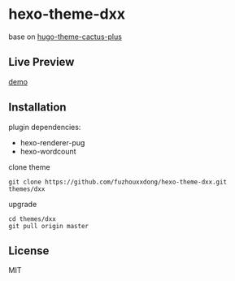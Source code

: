 # hexo-theme-dxx

base on [hugo-theme-cactus-plus](https://github.com/nodejh/hugo-theme-cactus-plus)

## Live Preview

[demo](https://fuzhouxxdong.github.io/hexo-theme-dxx/)

## Installation

plugin dependencies:

- hexo-renderer-pug
- hexo-wordcount

clone theme

    git clone https://github.com/fuzhouxxdong/hexo-theme-dxx.git themes/dxx

upgrade

    cd themes/dxx
    git pull origin master

## License

MIT
